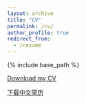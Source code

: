 ```yaml
---
layout: archive
title: "CV"
permalink: /cv/
author_profile: true
redirect_from:
  - /resume
---
```


{% include base_path %}

[Download my CV](http://adachenqi.github.io/files/CV-EN.pdf)

[下载中文简历](http://adachenqi.github.io/files/CV-.pdf)

